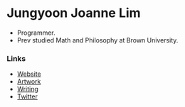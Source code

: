 # Jungyoon Joanne Lim          
- Programmer. 
- Prev studied Math and Philosophy at Brown University. 

### Links
- <a href="https://limjungyoon.com/">Website</a>
- <a href="https://limjungyoon.com/art.html">Artwork</a>
- <a href="https://jungyoonlim.substack.com/">Writing</a>
- <a href="https://twitter.com/jungyoonlim">Twitter</a>
